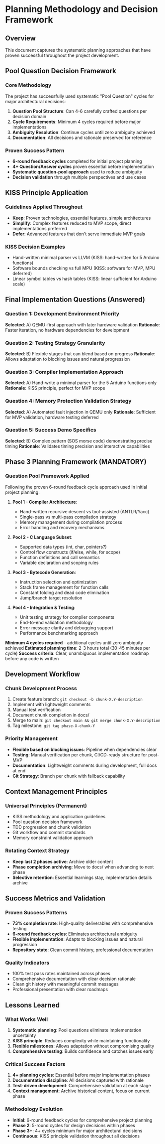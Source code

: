 # Planning Methodology and Decision Framework

## Overview
This document captures the systematic planning approaches that have proven successful throughout the project development.

## Pool Question Decision Framework

### Core Methodology
The project has successfully used systematic "Pool Question" cycles for major architectural decisions:

1. **Question Pool Structure**: Can 4-6 carefully crafted questions per decision domain
2. **Cycle Requirements**: Minimum 4 cycles required before major implementations
3. **Ambiguity Resolution**: Continue cycles until zero ambiguity achieved
4. **Documentation**: All decisions and rationale preserved for reference

### Proven Success Pattern
- **6-round feedback cycles** completed for initial project planning
- **4+ Question/Answer cycles** proven essential before implementation
- **Systematic question-pool approach** used to reduce ambiguity
- **Decision validation** through multiple perspectives and use cases

## KISS Principle Application

### Guidelines Applied Throughout
- **Keep**: Proven technologies, essential features, simple architectures
- **Simplify**: Complex features reduced to MVP scope, direct implementations preferred
- **Defer**: Advanced features that don't serve immediate MVP goals

### KISS Decision Examples
- Hand-written minimal parser vs LLVM (KISS: hand-written for 5 Arduino functions)
- Software bounds checking vs full MPU (KISS: software for MVP, MPU deferred)
- Linear symbol tables vs hash tables (KISS: linear sufficient for Arduino scale)

## Final Implementation Questions (Answered)

### Question 1: Development Environment Priority
**Selected**: A) QEMU-first approach with later hardware validation
**Rationale**: Faster iteration, no hardware dependencies for development

### Question 2: Testing Strategy Granularity
**Selected**: B) Flexible stages that can blend based on progress
**Rationale**: Allows adaptation to blocking issues and natural progression

### Question 3: Compiler Implementation Approach
**Selected**: A) Hand-write a minimal parser for the 5 Arduino functions only
**Rationale**: KISS principle, perfect for MVP scope

### Question 4: Memory Protection Validation Strategy
**Selected**: A) Automated fault injection in QEMU only
**Rationale**: Sufficient for MVP validation, hardware testing deferred

### Question 5: Success Demo Specifics
**Selected**: B) Complex pattern (SOS morse code) demonstrating precise timing
**Rationale**: Validates timing precision and interactive capabilities

## Phase 3 Planning Framework (MANDATORY)

### Question Pool Framework Applied
Following the proven 6-round feedback cycle approach used in initial project planning:

1. **Pool 1 - Compiler Architecture**: 
   - Hand-written recursive descent vs tool-assisted (ANTLR/Yacc)
   - Single-pass vs multi-pass compilation strategy
   - Memory management during compilation process
   - Error handling and recovery mechanisms

2. **Pool 2 - C Language Subset**:
   - Supported data types (int, char, pointers?)
   - Control flow constructs (if/else, while, for scope)
   - Function definitions and call semantics
   - Variable declaration and scoping rules

3. **Pool 3 - Bytecode Generation**:
   - Instruction selection and optimization
   - Stack frame management for function calls
   - Constant folding and dead code elimination
   - Jump/branch target resolution

4. **Pool 4 - Integration & Testing**:
   - Unit testing strategy for compiler components
   - End-to-end validation methodology
   - Error message clarity and debugging support
   - Performance benchmarking approach

**Minimum 4 cycles required** - additional cycles until zero ambiguity achieved
**Estimated planning time**: 2-3 hours total (30-45 minutes per cycle)
**Success criteria**: Clear, unambiguous implementation roadmap before any code is written

## Development Workflow

### Chunk Development Process
1. Create feature branch: `git checkout -b chunk-X.Y-description`
2. Implement with lightweight comments
3. Manual test verification
4. Document chunk completion in docs/
5. Merge to main: `git checkout main && git merge chunk-X.Y-description`
6. Tag milestone: `git tag phase-X-chunk-Y`

### Priority Management
- **Flexible based on blocking issues**: Pipeline when dependencies clear
- **Testing**: Manual verification per chunk, CI/CD-ready structure for post-MVP
- **Documentation**: Lightweight comments during development, full docs at end
- **Git Strategy**: Branch per chunk with fallback capability

## Context Management Principles

### Universal Principles (Permanent)
- KISS methodology and application guidelines
- Pool question decision framework
- TDD progression and chunk validation
- Git workflow and commit standards
- Memory constraint validation approach

### Rotating Context Strategy
- **Keep last 2 phases active**: Archive older content
- **Phase completion archiving**: Move to docs/ when advancing to next phase
- **Selective retention**: Essential learnings stay, implementation details archive

## Success Metrics and Validation

### Proven Success Patterns
- **73% completion rate**: High-quality deliverables with comprehensive testing
- **6-round feedback cycles**: Eliminates architectural ambiguity
- **Flexible implementation**: Adapts to blocking issues and natural progression
- **Repository state**: Clean commit history, professional documentation

### Quality Indicators
- 100% test pass rates maintained across phases
- Comprehensive documentation with clear decision rationale
- Clean git history with meaningful commit messages
- Professional presentation with clear roadmaps

## Lessons Learned

### What Works Well
1. **Systematic planning**: Pool questions eliminate implementation uncertainty
2. **KISS principle**: Reduces complexity while maintaining functionality
3. **Flexible milestones**: Allows adaptation without compromising quality
4. **Comprehensive testing**: Builds confidence and catches issues early

### Critical Success Factors
1. **4+ planning cycles**: Essential before major implementation phases
2. **Documentation discipline**: All decisions captured with rationale
3. **Test-driven development**: Comprehensive validation at each stage
4. **Context management**: Archive historical content, focus on current phase

### Methodology Evolution
- **Initial**: 6-round feedback cycles for comprehensive project planning
- **Phase 2**: 5-round cycles for design decisions within phases
- **Phase 3+**: 4+ cycles minimum for major architectural decisions
- **Continuous**: KISS principle validation throughout all decisions